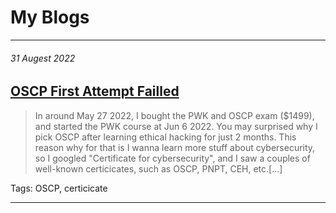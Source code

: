 # My Blogs

* * *
###### 31 Augest 2022

## [OSCP First Attempt Failled](https://siunam321.github.io/blog/2022-08-31-OSCP-First-Attempt-Failled)

> In around May 27 2022, I bought the PWK and OSCP exam ($1499), and started the PWK course at Jun 6 2022. You may surprised why I pick OSCP after learning ethical hacking for just 2 months. This reason why for that is I wanna learn more stuff about cybersecurity, so I googled "Certificate for cybersecurity", and I saw a couples of well-known certicicates, such as OSCP, PNPT, CEH, etc.[...]

Tags: OSCP, certicicate
* * *
